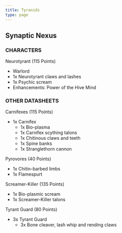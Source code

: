 ```yaml
---
title: Tyranids
type: page
---
```


## Synaptic Nexus
### CHARACTERS

Neurotyrant (115 Points)
* Warlord
* 1x Neurotyrant claws and lashes
* 1x Psychic scream
* Enhancements: Power of the Hive Mind


### OTHER DATASHEETS

Carnifexes (115 Points)
* 1x Carnifex
  * 1x Bio-plasma
  * 1x Carnifex scything talons
  * 1x Chitinous claws and teeth
  * 1x Spine banks
  * 1x Stranglethorn cannon

Pyrovores (40 Points)
* 1x Chitin-barbed limbs
* 1x Flamespurt

Screamer-Killer (135 Points)
* 1x Bio-plasmic scream
* 1x Screamer-Killer talons

Tyrant Guard (80 Points)
* 3x Tyrant Guard
  * 3x Bone cleaver, lash whip and rending claws
